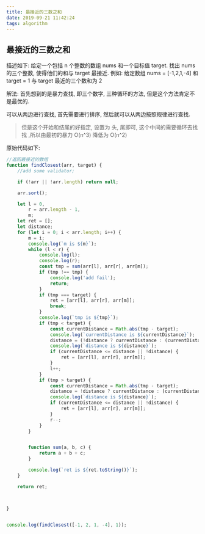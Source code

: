 ```yaml
---
title: 最接近的三数之和
date: 2019-09-21 11:42:24
tags: algorithm
---
```


## 最接近的三数之和

描述如下: 给定一个包括 n 个整数的数组 nums 和一个目标值 target. 找出 nums 的三个整数, 使得他们的和与 target 最接近.
例如:
给定数组 nums = [-1,2,1,-4] 和 target = 1
与 target 最近的三个数和为 2

解法: 首先想到的是暴力查找, 即三个数字, 三种循环的方法, 但是这个方法肯定不是最优的.

可以从两边进行查找, 首先需要进行排序, 然后就可以从两边按照规律进行查找.

> 但是这个开始和结尾的好指定, 设置为 头, 尾即可, 这个中间的需要循环去找找 ,所以由最初的暴力 O(n^3) 降低为 O(n^2)

原始代码如下:

```js
//返回最接近的数组
function findClosest(arr, target) {
    //add some validator;

    if (!arr || !arr.length) return null;

    arr.sort();

    let l = 0,
        r = arr.length - 1,
        m;
    let ret = [];
    let distance;
    for (let i = 0; i < arr.length; i++) {
        m = i;
        console.log(`m is ${m}`);
        while (l < r) {
            console.log(l);
            console.log(r);
            const tmp = sum(arr[l], arr[r], arr[m]);
            if (tmp !== tmp) {
                console.log('add fail');
                return;
            }
            if (tmp === target) {
                ret = [arr[l], arr[r], arr[m]];
                break;
            }
            console.log(`tmp is ${tmp}`);
            if (tmp < target) {
                const currentDistance = Math.abs(tmp - target);
                console.log(`currentDistance is ${currentDistance}`);
                distance = (!distance ? currentDistance : (currentDistance < distance ? currentDistance : distance));
                console.log(`distance is ${distance}`);
                if (currentDistance <= distance || !distance) {
                    ret = [arr[l], arr[r], arr[m]];
                }
                l++;
            }
            if (tmp > target) {
                const currentDistance = Math.abs(tmp - target);
                distance = !distance ? currentDistance : (currentDistance < distance ? currentDistance : distance);
                console.log(`distance is ${distance}`);
                if (currentDistance <= distance || !distance) {
                    ret = [arr[l], arr[r], arr[m]];
                }
                r--;
            }
        }


        function sum(a, b, c) {
            return a + b + c;
        }

        console.log(`ret is ${ret.toString()}`);
    }

    return ret;



}


console.log(findClosest([-1, 2, 1, -4], 1));
```
